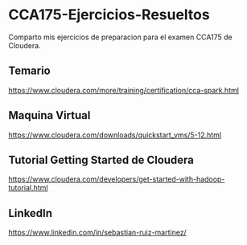 # CCA175-Ejercicios-Resueltos

Comparto mis ejercicios de preparacion para el examen CCA175 de Cloudera.

## Temario
https://www.cloudera.com/more/training/certification/cca-spark.html

## Maquina Virtual
https://www.cloudera.com/downloads/quickstart_vms/5-12.html

## Tutorial Getting Started de Cloudera 
https://www.cloudera.com/developers/get-started-with-hadoop-tutorial.html

## LinkedIn
https://www.linkedin.com/in/sebastian-ruiz-martinez/
